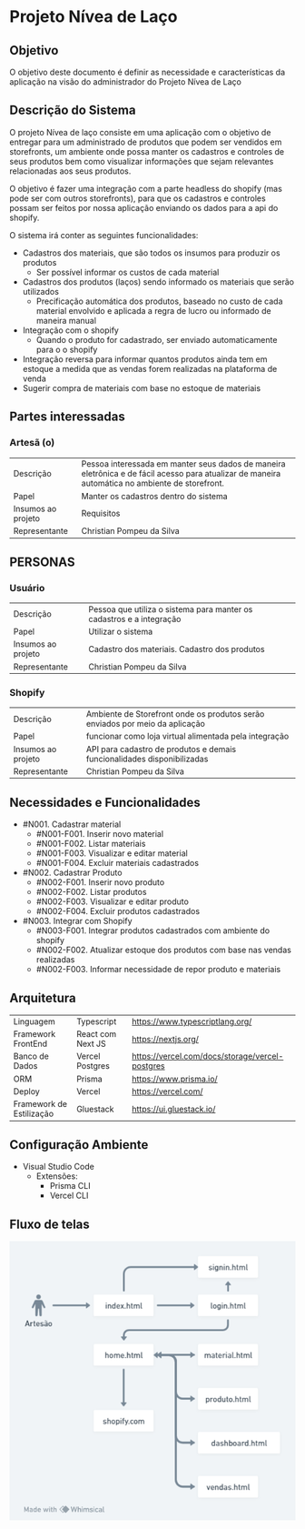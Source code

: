 # Projeto Nívea de Laço

## Objetivo

O objetivo deste documento é definir as necessidade e características da aplicação na visão do administrador do Projeto Nívea de Laço

## Descrição do Sistema

O projeto Nívea de laço consiste em uma aplicação com o objetivo de entregar para um administrado de produtos que podem ser vendidos em storefronts, um ambiente onde possa manter os cadastros e controles de seus produtos bem como visualizar informações que sejam relevantes relacionadas aos seus produtos.

O objetivo é fazer uma integração com a parte headless do shopify (mas pode ser com outros storefronts), para que os cadastros e controles possam ser feitos por nossa aplicação enviando os dados para a api do shopify.

O sistema irá conter as seguintes funcionalidades:

- Cadastros dos materiais, que são todos os insumos para produzir os produtos
    - Ser possível informar os custos de cada material
- Cadastros dos produtos (laços) sendo informado os materiais que serão utilizados
    - Precificação automática dos produtos, baseado no custo de cada material envolvido e aplicada a regra de lucro ou informado de maneira manual
- Integração com o shopify
    - Quando o produto for cadastrado, ser enviado automaticamente para o o shopify
- Integração reversa para informar quantos produtos ainda tem em estoque a medida que as vendas forem realizadas na plataforma de venda
- Sugerir compra de materiais com base no estoque de materiais

## Partes interessadas

### Artesã (o)

|                |                          |
|----------------|-------------------------------|
| Descrição | Pessoa interessada em manter seus dados de maneira eletrônica e de fácil acesso para atualizar de maneira automática no ambiente de storefront. |
| Papel | Manter os cadastros dentro do sistema |
| Insumos ao projeto | Requisitos |
| Representante | Christian Pompeu da Silva |

## PERSONAS

### Usuário

|                |                          |
|----------------|-------------------------------|
| Descrição | Pessoa que utiliza o sistema para manter os cadastros e a integração |
| Papel | Utilizar o sistema |
| Insumos ao projeto | Cadastro dos materiais. Cadastro dos produtos |
| Representante | Christian Pompeu da Silva |

### Shopify

|                |                          |
|----------------|-------------------------------|
| Descrição | Ambiente de Storefront onde os produtos serão enviados por meio da aplicação |
| Papel | funcionar como loja virtual alimentada pela integração |
| Insumos ao projeto | API para cadastro de produtos e demais funcionalidades disponibilizadas |
| Representante | Christian Pompeu da Silva |

## Necessidades e Funcionalidades

- #N001. Cadastrar material
    - #N001-F001. Inserir novo material
    - #N001-F002. Listar materiais
    - #N001-F003. Visualizar e editar material
    - #N001-F004. Excluir materiais cadastrados
- #N002. Cadastrar Produto
    - #N002-F001. Inserir novo produto
    - #N002-F002. Listar produtos
    - #N002-F003. Visualizar e editar produto
    - #N002-F004. Excluir produtos cadastrados
- #N003. Integrar com Shopify
    - #N003-F001. Integrar produtos cadastrados com ambiente do shopify
    - #N002-F002. Atualizar estoque dos produtos com base nas vendas realizadas
    - #N002-F003. Informar necessidade de repor produto e materiais

## Arquitetura
|                |                          |                          |
|----------------|-------------------------------|-------------------------------|
| Linguagem | Typescript | https://www.typescriptlang.org/ |
| Framework FrontEnd | React com Next JS | https://nextjs.org/ |
| Banco de Dados | Vercel Postgres | https://vercel.com/docs/storage/vercel-postgres |
| ORM | Prisma | https://www.prisma.io/ |
| Deploy | Vercel | https://vercel.com/ |
| Framework de Estilização | Gluestack | https://ui.gluestack.io/ |

## Configuração Ambiente

- Visual Studio Code
    - Extensões:
        - Prisma CLI
        - Vercel CLI

## Fluxo de telas

![Diagrama](public/assets/diagrama.png)